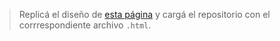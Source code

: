 > Replicá el diseño de [esta página](https://uidesigndaily.com/posts/sketch-quick-reservation-hotel-booking-form-day-578) y cargá el repositorio con el corrrespondiente archivo `.html`.

